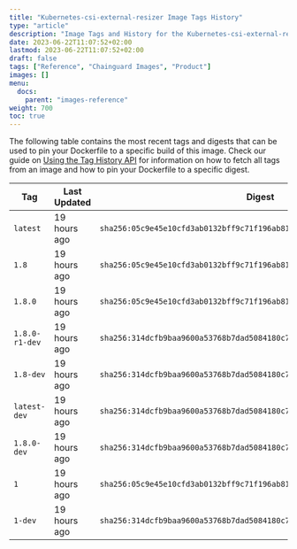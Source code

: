 ```yaml
---
title: "Kubernetes-csi-external-resizer Image Tags History"
type: "article"
description: "Image Tags and History for the Kubernetes-csi-external-resizer Chainguard Image"
date: 2023-06-22T11:07:52+02:00
lastmod: 2023-06-22T11:07:52+02:00
draft: false
tags: ["Reference", "Chainguard Images", "Product"]
images: []
menu:
  docs:
    parent: "images-reference"
weight: 700
toc: true
---
```


The following table contains the most recent tags and digests that can be used to pin your Dockerfile to a specific build of this image. Check our guide on [Using the Tag History API](/chainguard/chainguard-images/using-the-tag-history-api/) for information on how to fetch all tags from an image and how to pin your Dockerfile to a specific digest.

| Tag            | Last Updated | Digest                                                                    |
|----------------|--------------|---------------------------------------------------------------------------|
| `latest`       | 19 hours ago | `sha256:05c9e45e10cfd3ab0132bff9c71f196ab8144501a083459c96723ea0d8e392e3` |
| `1.8`          | 19 hours ago | `sha256:05c9e45e10cfd3ab0132bff9c71f196ab8144501a083459c96723ea0d8e392e3` |
| `1.8.0`        | 19 hours ago | `sha256:05c9e45e10cfd3ab0132bff9c71f196ab8144501a083459c96723ea0d8e392e3` |
| `1.8.0-r1-dev` | 19 hours ago | `sha256:314dcfb9baa9600a53768b7dad5084180c7d9dc1b49fa0cf14ad025b4296c433` |
| `1.8-dev`      | 19 hours ago | `sha256:314dcfb9baa9600a53768b7dad5084180c7d9dc1b49fa0cf14ad025b4296c433` |
| `latest-dev`   | 19 hours ago | `sha256:314dcfb9baa9600a53768b7dad5084180c7d9dc1b49fa0cf14ad025b4296c433` |
| `1.8.0-dev`    | 19 hours ago | `sha256:314dcfb9baa9600a53768b7dad5084180c7d9dc1b49fa0cf14ad025b4296c433` |
| `1`            | 19 hours ago | `sha256:05c9e45e10cfd3ab0132bff9c71f196ab8144501a083459c96723ea0d8e392e3` |
| `1-dev`        | 19 hours ago | `sha256:314dcfb9baa9600a53768b7dad5084180c7d9dc1b49fa0cf14ad025b4296c433` |
